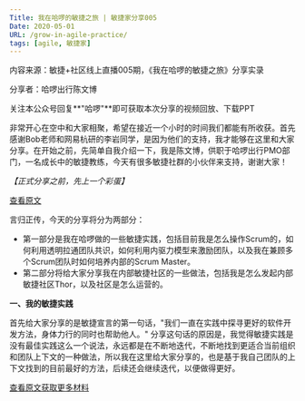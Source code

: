 ```yaml
---
Title: 我在哈啰的敏捷之旅 | 敏捷家分享005
Date: 2020-05-01
URL: /grow-in-agile-practice/
tags: [agile, 敏捷家]
---
```


内容来源：敏捷+社区线上直播005期，《我在哈啰的敏捷之旅》分享实录

分享者：哈啰出行陈文博

关注本公众号回复**"哈啰"**即可获取本次分享的视频回放、下载PPT

非常开心在空中和大家相聚，希望在接近一个小时的时间我们都能有所收获。首先感谢Bob老师和网易杭研的李岩同学，是因为他们的支持，我才能够在这里和大家分享。在开始之前，先简单自我介绍一下，我是陈文博，供职于哈啰出行PMO部门，一名成长中的敏捷教练，今天有很多敏捷社群的小伙伴来支持，谢谢大家！

*【正式分享之前，先上一个彩蛋】*

[查看原文](https://mp.weixin.qq.com/s/He72P4Xsf4aIYexcJ2sdyA)

言归正传，今天的分享将分为两部分：

-   第一部分是我在哈啰做的一些敏捷实践，包括目前我是怎么操作Scrum的，如何利用透明拉通团队共识，如何利用内驱力模型来激励团队，以及我在兼顾多个Scrum团队时如何培养内部的Scrum Master。
-   第二部分将给大家分享我在内部敏捷社区的一些做法，包括我是怎么发起内部敏捷社区Thor，以及社区是怎么运营的。

**一、我的敏捷实践**

首先给大家分享的是敏捷宣言的第一句话，"我们一直在实践中探寻更好的软件开发方法，身体力行的同时也帮助他人。" 分享这句话的原因是，我觉得敏捷实践是没有最佳实践这么一个说法，永远都是在不断地迭代，不断地找到更适合当前组织和团队上下文的一种做法，所以我在这里给大家分享的，也是基于我自己团队的上下文找到的目前最好的方法，后续还会继续迭代，以便做得更好。

[查看原文获取更多材料](https://mp.weixin.qq.com/s/He72P4Xsf4aIYexcJ2sdyA)

